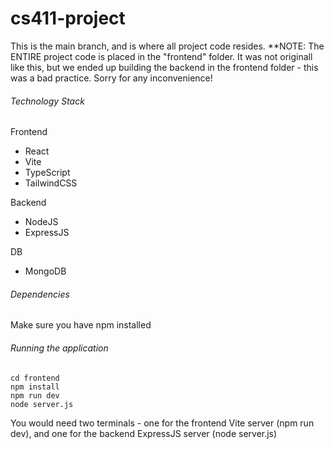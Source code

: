 # cs411-project

This is the main branch, and is where all project code resides.
**NOTE: The ENTIRE project code is placed in the "frontend" folder. It was not originall like this, but we ended up building the backend in the frontend folder - this was a bad practice. Sorry for any inconvenience!

###### Technology Stack

Frontend
- React 
- Vite
- TypeScript 
- TailwindCSS

Backend
- NodeJS
- ExpressJS

DB
- MongoDB

###### Dependencies

Make sure you have npm installed

###### Running the application

```
cd frontend
npm install
npm run dev
node server.js
```

You would need two terminals - one for the frontend Vite server (npm run dev), and one for the backend ExpressJS server (node server.js)


